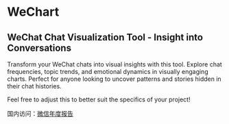 # WeChart
## WeChat Chat Visualization Tool - Insight into Conversations

Transform your WeChat chats into visual insights with this tool. Explore chat frequencies, topic trends, and emotional dynamics in visually engaging charts. Perfect for anyone looking to uncover patterns and stories hidden in their chat histories.

Feel free to adjust this to better suit the specifics of your project!  

国内访问：[微信年度报告](https://www.yuque.com/u39624144/ofu880/qps38v9zb83tiqxz?singleDoc#%20%E3%80%8A%E5%BE%AE%E4%BF%A1%E5%B9%B4%E5%BA%A6%E6%8A%A5%E5%91%8A%E3%80%8B "语雀文档")




